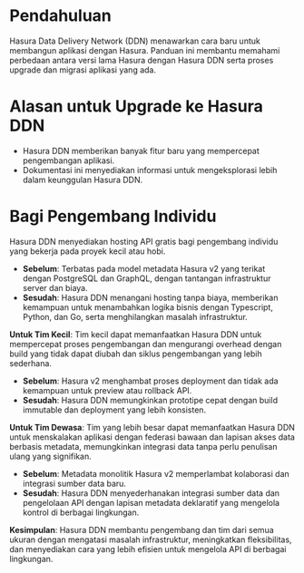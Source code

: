 # Pendahuluan
 
Hasura Data Delivery Network (DDN) menawarkan cara baru untuk membangun aplikasi dengan Hasura. Panduan ini membantu memahami perbedaan antara versi lama Hasura dengan Hasura DDN serta proses upgrade dan migrasi aplikasi yang ada.

# Alasan untuk Upgrade ke Hasura DDN

- Hasura DDN memberikan banyak fitur baru yang mempercepat pengembangan aplikasi.
- Dokumentasi ini menyediakan informasi untuk mengeksplorasi lebih dalam keunggulan Hasura DDN.

# Bagi Pengembang Individu

Hasura DDN menyediakan hosting API gratis bagi pengembang individu yang bekerja pada proyek kecil atau hobi.

- **Sebelum**: Terbatas pada model metadata Hasura v2 yang terikat dengan PostgreSQL dan GraphQL, dengan tantangan infrastruktur server dan biaya.
- **Sesudah**: Hasura DDN menangani hosting tanpa biaya, memberikan kemampuan untuk menambahkan logika bisnis dengan Typescript, Python, dan Go, serta menghilangkan masalah infrastruktur.

**Untuk Tim Kecil**:
Tim kecil dapat memanfaatkan Hasura DDN untuk mempercepat proses pengembangan dan mengurangi overhead dengan build yang tidak dapat diubah dan siklus pengembangan yang lebih sederhana.

- **Sebelum**: Hasura v2 menghambat proses deployment dan tidak ada kemampuan untuk preview atau rollback API.
- **Sesudah**: Hasura DDN memungkinkan prototipe cepat dengan build immutable dan deployment yang lebih konsisten.

**Untuk Tim Dewasa**:
Tim yang lebih besar dapat memanfaatkan Hasura DDN untuk menskalakan aplikasi dengan federasi bawaan dan lapisan akses data berbasis metadata, memungkinkan integrasi data tanpa perlu penulisan ulang yang signifikan.

- **Sebelum**: Metadata monolitik Hasura v2 memperlambat kolaborasi dan integrasi sumber data baru.
- **Sesudah**: Hasura DDN menyederhanakan integrasi sumber data dan pengelolaan API dengan lapisan metadata deklaratif yang mengelola kontrol di berbagai lingkungan.

**Kesimpulan**: Hasura DDN membantu pengembang dan tim dari semua ukuran dengan mengatasi masalah infrastruktur, meningkatkan fleksibilitas, dan menyediakan cara yang lebih efisien untuk mengelola API di berbagai lingkungan.
